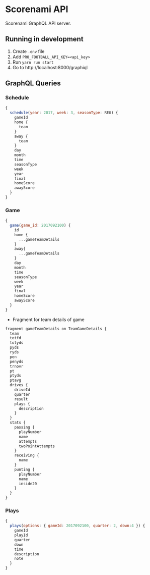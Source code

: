 # Scorenami API

Scorenami GraphQL API server.


## Running in development

1. Create `.env` file
2. Add `PRO_FOOTBALL_API_KEY=<api_key>`
3. Run `yarn run start`
4. Go to http://localhost:8000/graphiql


## GraphQL Queries

### Schedule

```js
{
  schedule(year: 2017, week: 3, seasonType: REG) {
    gameId
    home {
      team
    }
    away {
      team
    }
    day
    month
    time
    seasonType
    week
    year
    final
    homeScore
    awayScore
  }
}
```

### Game

```js
{
  game(game_id: 2017092100) {
    id
    home {
      ...gameTeamDetails
    }
    away{
      ...gameTeamDetails
    }
    day
    month
    time
    seasonType
    week
    year
    final
    homeScore
    awayScore
  }
}
```

* Fragment for team details of game
```js
fragment gameTeamDetails on TeamGameDetails {
  team
  totfd
  totyds
  pyds
  ryds
  pen
  penyds
  trnovr
  pt
  ptyds
  ptavg
  drives {
    driveId
    quarter
    result
    plays {
      description
    }
  }
  stats {
    passing {
      playNumber
      name
      attempts
      twoPointAttempts
    }
    receiving {
      name
    }
    punting {
      playNumber
      name
      inside20
    }
  }
}
```

### Plays
```js
{
  plays(options: { gameId: 2017092100, quarter: 2, down:4 }) {
    gameId
    playId
    quarter
    down
    time
    description
    note
  }
}
```
